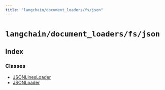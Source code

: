 ```yaml
---
title: "langchain/document_loaders/fs/json"
---
```


# `langchain/document_loaders/fs/json`

## Index

### Classes

- [JSONLinesLoader](classes/JSONLinesLoader.md)
- [JSONLoader](classes/JSONLoader.md)
